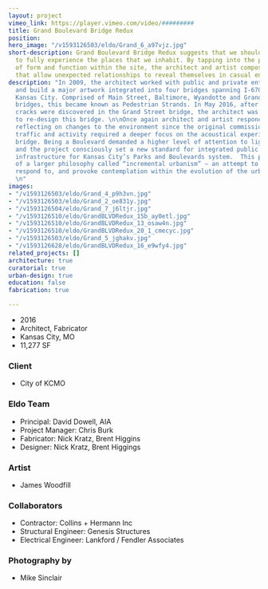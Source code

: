 ```yaml
---
layout: project
vimeo_link: https://player.vimeo.com/video/#########
title: Grand Boulevard Bridge Redux
position: 
hero_image: "/v1593126503/eldo/Grand_6_a97vjz.jpg"
short-description: Grand Boulevard Bridge Redux suggests that we should slow down
  to fully experience the places that we inhabit. By tapping into the pragmatic languages
  of form and function within the site, the architect and artist composed frameworks
  that allow unexpected relationships to reveal themselves in casual encounters.
description: "In 2009, the architect worked with public and private entities to design
  and build a major artwork integrated into four bridges spanning I-670 in downtown
  Kansas City. Comprised of Main Street, Baltimore, Wyandotte and Grand Boulevard
  bridges, this became known as Pedestrian Strands. In May 2016, after structural
  cracks were discovered in the Grand Street bridge, the architect was commissioned
  to re-design this bridge. \n\nOnce again architect and artist responded to the site,
  reflecting on changes to the environment since the original commission. Increased
  traffic and activity required a deeper focus on the acoustical experience of the
  bridge. Being a Boulevard demanded a higher level of attention to lighting and finishes,
  and the project consciously set a new standard for integrated public art within
  infrastructure for Kansas City’s Parks and Boulevards system.  This project is part
  of a larger philosophy called “incremental urbanism” — an attempt to keep pace with,
  respond to, and provoke contemplation within the evolution of the urban environment.
  \n"
images:
- "/v1593126503/eldo/Grand_4_p9h3vn.jpg"
- "/v1593126503/eldo/Grand_2_oe831y.jpg"
- "/v1593126504/eldo/Grand_7_j6ltjr.jpg"
- "/v1593126510/eldo/GrandBLVDRedux_15b_ay0etl.jpg"
- "/v1593126510/eldo/GrandBLVDRedux_13_osaw4n.jpg"
- "/v1593126510/eldo/GrandBLVDRedux_20_1_cmecyc.jpg"
- "/v1593126503/eldo/Grand_5_jghakv.jpg"
- "/v1593126628/eldo/GrandBLVDRedux_16_e9wfy4.jpg"
related_projects: []
architecture: true
curatorial: true
urban-design: true
education: false
fabrication: true

---
```

* 2016
* Architect, Fabricator
* Kansas City, MO
* 11,277 SF

### Client

* City of KCMO

### Eldo Team

* Principal: David Dowell, AIA
* Project Manager: Chris Burk
* Fabricator: Nick Kratz, Brent Higgins
* Designer: Nick Kratz, Brent Higgings

### Artist

* James Woodfill

### Collaborators

* Contractor: Collins + Hermann Inc
* Structural Engineer: Genesis Structures
* Electrical Engineer: Lankford / Fendler Associates

### Photography by

* Mike Sinclair